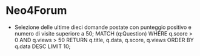 Neo4Forum
=========

- Selezione delle ultime dieci domande postate con punteggio positivo e numero di visite superiore a 50;
  MATCH (q:Question)
  WHERE q.score > 0 AND q.views > 50
  RETURN q.title, q.data, q.score, q.views
  ORDER BY q.data DESC
  LIMIT 10;
